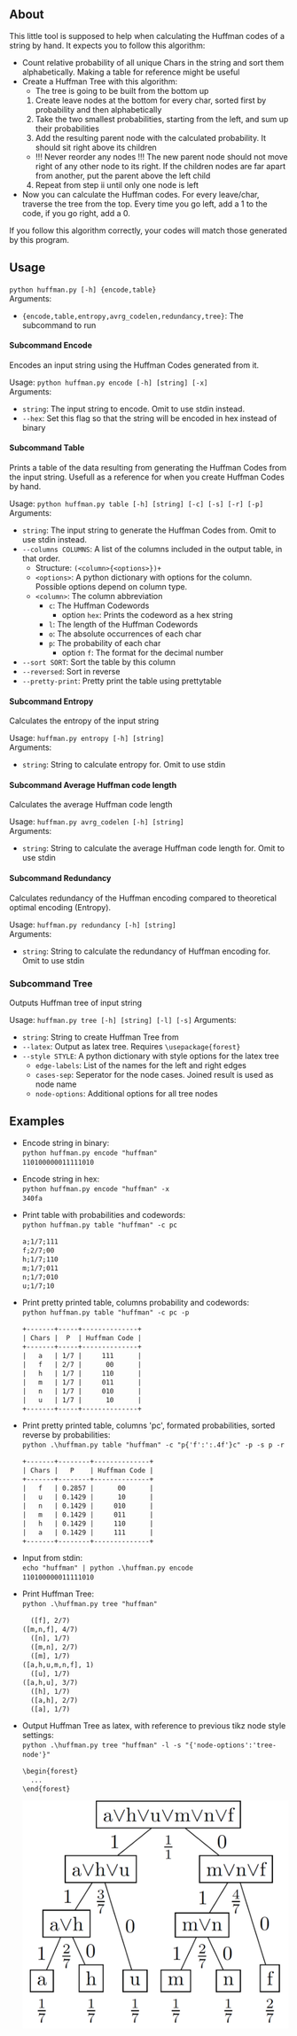 ## About
This little tool is supposed to help when calculating the Huffman codes of a string by hand.
It expects you to follow this algorithm:
- Count relative probability of all unique Chars in the string and sort them alphabetically.
Making a table for reference might be useful
- Create a Huffman Tree with this algorithm:
  - The tree is going to be built from the bottom up
  1. Create leave nodes at the bottom for every char, sorted first by probability and then alphabetically
  2. Take the two smallest probabilities, starting from the left, and sum up their probabilities
  3. Add the resulting parent node with the calculated probability. It should sit right above its children
  - !!! Never reorder any nodes !!! The new parent node should not move right of any other node to its right. If the children nodes are far apart from another, put the parent above the left child
  4. Repeat from step ii until only one node is left
- Now you can calculate the Huffman codes. For every leave/char, traverse the tree from the top. Every time you go left, add a 1 to the code, if you go right, add a 0.

If you follow this algorithm correctly, your codes will match those generated by this program.

## Usage
`python huffman.py [-h] {encode,table}`<br>
Arguments:
- `{encode,table,entropy,avrg_codelen,redundancy,tree}`: The subcommand to run

#### Subcommand Encode
Encodes an input string using the Huffman Codes generated from it.

Usage: `python huffman.py encode [-h] [string] [-x]`<br>
Arguments:
- `string`: The input string to encode. Omit to use stdin instead.
- `--hex`: Set this flag so that the string will be encoded in hex instead of binary

#### Subcommand Table
Prints a table of the data resulting from generating the Huffman Codes from the input string.
Usefull as a reference for when you create Huffman Codes by hand.

Usage: `python huffman.py table [-h] [string] [-c] [-s] [-r] [-p]`<br>
Arguments:
- `string`: The input string to generate the Huffman Codes from. Omit to use stdin instead.
- `--columns COLUMNS`: A list of the columns included in the output table, in that order.
  - Structure: `(<column>{<options>})+`
  - `<options>`: A python dictionary with options for the column. <br>
    Possible options depend on column type.
  - `<column>`: The column abbreviation
    - `c`: The Huffman Codewords
      - option `hex`: Prints the codeword as a hex string 
    - `l`: The length of the Huffman Codewords
    - `o`: The absolute occurrences of each char
    - `p`: The probability of each char
      - option `f`: The format for the decimal number
- `--sort SORT`: Sort the table by this column
- `--reversed`: Sort in reverse
- `--pretty-print`: Pretty print the table using prettytable

#### Subcommand Entropy
Calculates the entropy of the input string

Usage: `huffman.py entropy [-h] [string]`<br>
Arguments:<br>
- `string`: String to calculate entropy for. Omit to use stdin

#### Subcommand Average Huffman code length
Calculates the average Huffman code length

Usage: `huffman.py avrg_codelen [-h] [string]`<br>
Arguments:<br>
- `string`: String to calculate the average Huffman code length for. Omit to use stdin

#### Subcommand Redundancy
Calculates redundancy of the Huffman encoding compared to theoretical optimal encoding (Entropy).

Usage: `huffman.py redundancy [-h] [string]`<br>
Arguments:<br>
- `string`: String to calculate the redundancy of Huffman encoding for. Omit to use stdin

### Subcommand Tree
Outputs Huffman tree of input string

Usage: `huffman.py tree [-h] [string] [-l] [-s]`
Arguments:<br>
- `string`: String to create Huffman Tree from
- `--latex`: Output as latex tree. Requires `\usepackage{forest}`
- `--style STYLE`: A python dictionary with style options for the latex tree
  - `edge-labels`: List of the names for the left and right edges
  - `cases-sep`: Seperator for the node cases. Joined result is used as node name
  - `node-options`: Additional options for all tree nodes

## Examples
- Encode string in binary:<br>
  `python huffman.py encode "huffman"`<br>
  `110100000011111010`
- Encode string in hex:<br>
  `python huffman.py encode "huffman" -x`<br>
  `340fa`
- Print table with probabilities and codewords:<br>
  `python huffman.py table "huffman" -c pc`
  ```
  a;1/7;111
  f;2/7;00
  h;1/7;110
  m;1/7;011
  n;1/7;010
  u;1/7;10
  ```
- Print pretty printed table, columns probability and codewords:<br>
  `python huffman.py table "huffman" -c pc -p`
  ```
  +-------+-----+--------------+
  | Chars |  P  | Huffman Code |
  +-------+-----+--------------+
  |   a   | 1/7 |     111      |
  |   f   | 2/7 |      00      |
  |   h   | 1/7 |     110      |
  |   m   | 1/7 |     011      |
  |   n   | 1/7 |     010      |
  |   u   | 1/7 |      10      |
  +-------+-----+--------------+
  ```
- Print pretty printed table, columns 'pc', formated probabilities, sorted reverse by probabilities:<br>
  `python .\huffman.py table "huffman" -c "p{'f':':.4f'}c" -p -s p -r`
  ```
  +-------+--------+--------------+
  | Chars |   P    | Huffman Code |
  +-------+--------+--------------+
  |   f   | 0.2857 |      00      |
  |   u   | 0.1429 |      10      |
  |   n   | 0.1429 |     010      |
  |   m   | 0.1429 |     011      |
  |   h   | 0.1429 |     110      |
  |   a   | 0.1429 |     111      |
  +-------+--------+--------------+
  ```
- Input from stdin:<br>
  `echo "huffman" | python .\huffman.py encode`<br>
  `110100000011111010`

- Print Huffman Tree:<br>
  `python .\huffman.py tree "huffman"`<br>
  ```
    ([f], 2/7)
  ([m,n,f], 4/7)
    ([n], 1/7)
    ([m,n], 2/7)
    ([m], 1/7)
  ([a,h,u,m,n,f], 1)
    ([u], 1/7)
  ([a,h,u], 3/7)
    ([h], 1/7)
    ([a,h], 2/7)
    ([a], 1/7)
  ```

- Output Huffman Tree as latex, with reference to previous tikz node style settings:<br>
  `python .\huffman.py tree "huffman" -l -s "{'node-options':'tree-node'}"`<br>
  ```
  \begin{forest}
    ...
  \end{forest}
  ```
  ![Example of latex Huffman Tree](https://github.com/MichaelBrunn3r/PHuffman/raw/master/img/huffman_tree.png)
  
